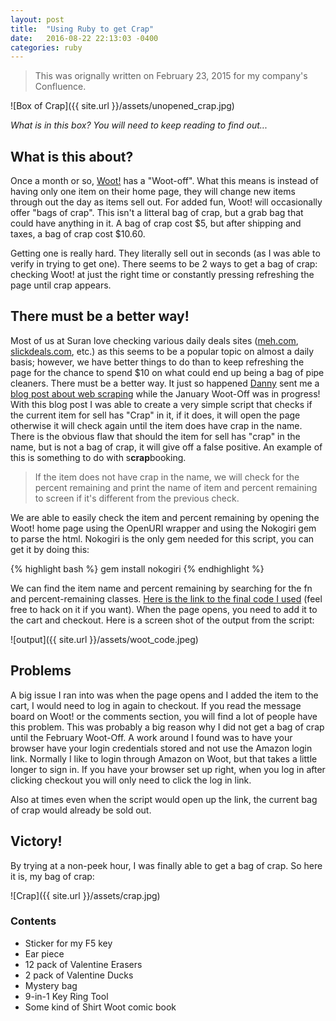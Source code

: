 ```yaml
---
layout: post
title:  "Using Ruby to get Crap"
date:   2016-08-22 22:13:03 -0400
categories: ruby
---
```

> This was orignally written on February 23, 2015 for my company's Confluence.

![Box of Crap]({{ site.url }}/assets/unopened_crap.jpg)

*What is in this box? You will need to keep reading to find out...*

## What is this about?

Once a month or so, [Woot!](http://woot.com) has a "Woot-off". What this means is instead of having only one item on their home page, they will change new items through out the day as items sell out. For added fun, Woot! will occasionally offer "bags of crap". This isn't a litteral bag of crap, but a grab bag that could have anything in it. A bag of crap cost $5, but after shipping and taxes, a bag of crap cost $10.60.

Getting one is really hard. They literally sell out in seconds (as I was able to verify in trying to get one). There seems to be 2 ways to get a bag of crap: checking Woot! at just the right time or constantly pressing refreshing the page until crap appears.

## There must be a better way!
Most of us at Suran love checking various daily deals sites ([meh.com](http://meh.com), [slickdeals.com](http://slickdeals.com), etc.) as this seems to be a popular topic on almost a daily basis; however, we have better things to do than to keep refreshing the page for the chance to spend $10 on what could end up being a bag of pipe cleaners. There must be a better way. It just so happened [Danny](http://dannypeters.me) sent me a [blog post about web scraping](https://www.chrismytton.uk/2015/01/19/web-scraping-with-ruby/) while the January Woot-Off was in progress! With this blog post I was able to create a very simple script that checks if the current item for sell has "Crap" in it, if it does, it will open the page otherwise it will check again until the item does have crap in the name. There is the obvious flaw that should the item for sell has "crap" in the name, but is not a bag of crap, it will give off a false positive. An example of this is something to do with s**crap**booking.

> If the item does not have crap in the name, we will check for the percent remaining and print the name of item and percent remaining to screen if it's different from the previous check.

We are able to easily check the item and percent remaining by opening the Woot! home page using the OpenURI wrapper and using the Nokogiri gem to parse the html. Nokogiri is the only gem needed for this script, you can get it by doing this:

{% highlight bash %}
	gem install nokogiri
{% endhighlight %}

We can find the item name and percent remaining by searching for the fn and percent-remaining classes. [Here is the link to the final code I used](https://github.com/DrSayre/woot) (feel free to hack on it if you want). When the page opens, you need to add it to the cart and checkout. Here is a screen shot of the output from the script:

![output]({{ site.url }}/assets/woot_code.jpeg)

## Problems

A big issue I ran into was when the page opens and I added the item to the cart, I would need to log in again to checkout. If you read the message board on Woot! or the comments section, you will find a lot of people have this problem. This was probably a big reason why I did not get a bag of crap until the February Woot-Off. A work around I found was to have your browser have your login credentials stored and not use the Amazon login link.  Normally I like to login through Amazon on Woot, but that takes a little longer to sign in. If you have your browser set up right, when you log in after clicking checkout you will only need to click the log in link.

Also at times even when the script would open up the link, the current bag of crap would already be sold out.

## Victory!

By trying at a non-peek hour, I was finally able to get a bag of crap. So here it is, my bag of crap:

![Crap]({{ site.url }}/assets/crap.jpg)

### Contents
* Sticker for my F5 key
* Ear piece
* 12 pack of Valentine Erasers
* 2 pack of Valentine Ducks
* Mystery bag
* 9-in-1 Key Ring Tool
* Some kind of Shirt Woot comic book
